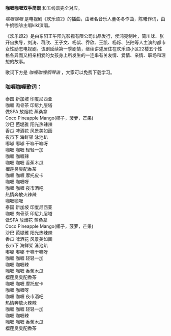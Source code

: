 

**咖喱咖喱双手简谱** 和五线谱完全对应。

_咖喱咖喱_ 是电视剧《欢乐颂2》的插曲，由著名音乐人董冬冬作曲，陈曦作词，由牛奶咖啡主唱kiki演唱。

《欢乐颂2》是由东阳正午阳光影视有限公司出品发行，侯鸿亮制片，简川訸、张开宙执导，刘涛、蒋欣、王子文、杨紫、乔欣、王凯、杨烁、张陆等人主演的都市女性励志电视剧。该剧延续第一季剧情，继续讲述居住在欢乐颂小区22楼五个性格各异而又相亲相爱的女孩身上所发生的一连串有关友情、爱情、亲情、职场和理想的故事。

歌词下方是 _咖喱咖喱钢琴谱_ ，大家可以免费下载学习。

### 咖喱咖喱歌词：

泰国 新加坡 印度尼西亚  
咖喱 肉骨茶 印尼九层塔  
做SPA 放烟花 蒸桑拿  
Coco Pineapple Mango(椰子，菠萝，芒果)  
沙巴 芭堤雅 阳光热辣辣  
香瓜 啤酒花 风景美如画  
夜市下 海鲜架 泳池趴  
嘟嘟 嘟嘟 干嘛干嘛呀  
咖喱 咖喱 轻轻一加  
咖喱 咖喱辣  
咖喱 咖喱 香蕉木瓜  
榴莲臭臭配香茶  
咖喱 咖喱 摩托皮卡  
咖喱 咖喱呀  
咖喱 咖喱 夜市酒吧  
热情奔放火辣辣  
咖喱咖喱  
泰国 新加坡 印度尼西亚  
咖喱 肉骨茶 印尼九层塔  
做SPA 放烟花 蒸桑拿  
Coco Pineapple Mango(椰子，菠萝，芒果)  
沙巴 芭堤雅 阳光热辣辣  
香瓜 啤酒花 风景美如画  
夜市下 海鲜架 泳池趴  
嘟嘟 嘟嘟 干嘛干嘛呀  
咖喱 咖喱 轻轻一加  
咖喱 咖喱辣  
咖喱 咖喱 香蕉木瓜  
榴莲臭臭配香茶  
咖喱 咖喱 摩托皮卡  
咖喱 咖喱呀  
咖喱 咖喱 夜市酒吧  
热情奔放火辣辣  
咖喱 咖喱 轻轻一加  
咖喱 咖喱辣  
咖喱 咖喱 香蕉木瓜  
榴莲臭臭配香茶

